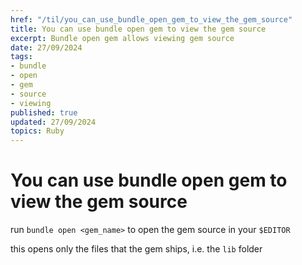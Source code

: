 ```yaml
---
href: "/til/you_can_use_bundle_open_gem_to_view_the_gem_source"
title: You can use bundle open gem to view the gem source
excerpt: Bundle open gem allows viewing gem source
date: 27/09/2024
tags:
- bundle
- open
- gem
- source
- viewing
published: true
updated: 27/09/2024
topics: Ruby
---
```


# You can use bundle open gem to view the gem source

run `bundle open <gem_name>` to open the gem source in your `$EDITOR`

this opens only the files that the gem ships, i.e. the `lib` folder